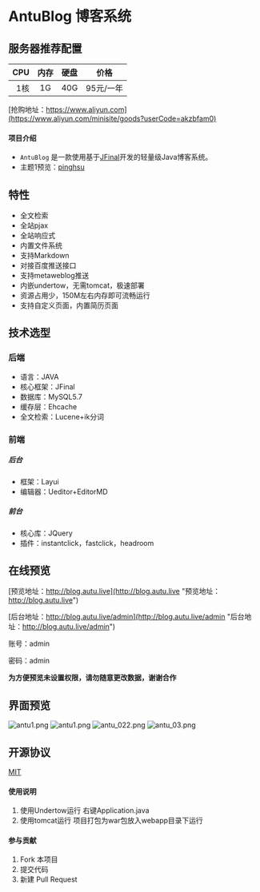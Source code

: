 # AntuBlog 博客系统
## 服务器推荐配置
| CPU    |  内存  |  硬盘  |  价格  |
| -----:   | :----: | :----: | :----: |
| 1核      |   1G    |   40G    |   95元/一年    |

[抢购地址：https://www.aliyun.com](https://www.aliyun.com/minisite/goods?userCode=akzbfam0)
#### 项目介绍

+ `AntuBlog` 是一款使用基于[JFinal](https://gitee.com/jfinal/jfinal)开发的轻量级Java博客系统。
+ 主题1预览：[pinghsu](http://blog.autu.live)

## 特性

+ 全文检索
+ 全站pjax
+ 全站响应式
+ 内置文件系统
+ 支持Markdown
+ 对接百度推送接口
+ 支持metaweblog推送
+ 内嵌undertow，无需tomcat，极速部署
+ 资源占用少，150M左右内存即可流畅运行
+ 支持自定义页面，内置简历页面

## 技术选型

### 后端
+ 语言：JAVA
+ 核心框架：JFinal
+ 数据库：MySQL5.7
+ 缓存层：Ehcache
+ 全文检索：Lucene+ik分词

### 前端

#####      后台
+ 框架：Layui
+ 编辑器：Ueditor+EditorMD

#####      前台
 + 核心库：JQuery
 + 插件：instantclick，fastclick，headroom

## 在线预览

[预览地址：http://blog.autu.live](http://blog.autu.live "预览地址：http://blog.autu.live") 

[后台地址：http://blog.autu.live/admin](http://blog.autu.live/admin "后台地址：http://blog.autu.live/admin") 

账号：admin

密码：admin 

**为方便预览未设置权限，请勿随意更改数据，谢谢合作**

## 界面预览
![antu1.png](http://qiniu.wenhaofan.com/resume.png)
![antu1.png](http://qiniu.wenhaofan.com/admibimg.png)
![antu_022.png](http://qiniu.wenhaofan.com/v2adminimg2.png)
![antu_03.png](http://qiniu.wenhaofan.com/v2adminimg3.png)


## 开源协议

[MIT](LICENSE)
#### 使用说明

1. 使用Undertow运行 右键Application.java
2. 使用tomcat运行 项目打包为war包放入webapp目录下运行

#### 参与贡献

1. Fork 本项目
3. 提交代码
4. 新建 Pull Request
